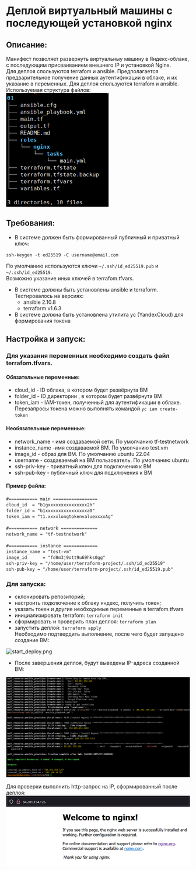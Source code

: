 # Деплой виртуальный машины с последующей установкой nginx

## Описание:
Манифест позволяет развернуть виртуальныу мвшину в Яндекс-облаке, с последующим присваиванием внешнего IP и установкой Nginx.  
Для деплоя спользуются terrafom и ansible. Предполагается предварительное получение данных аутентификации в облаке, и их указание в переменных.
Для деплоя спользуются terrafom и ansible.
Используемая структура файлов:
<img src="screenshots/files1.png" alt="files1.png" />

## Требования:

* В системе должен быть формированный публичный и приватный ключ:
```
ssh-keygen -t ed25519 -C username@email.com
```
По умолчанию используются ключи ```~/.ssh/id_ed25519.pub``` и ```~/.ssh/id_ed25519```.  
Возможно указание иных ключей в terrafom.tfvars.

* В системе должны быть установлены ansible и terraform. Тестировалось на версиях:
	+ ansible 2.10.8
	+ terraform v1.6.3
* В системе должна быть установлена утилита yc (YandexCloud) для формирования токена

## Настройка и запуск:

### Для указания переменных необходимо создать файл terrafom.tfvars.

#### Обязательные переменные:
* cloud_id - ID облака, в котором будет развёрнута ВМ
* folder_id - ID директории , в котором будет развёрнута ВМ
* token_iam - IAM-токен, полученный для аутентификации в облаке. Перезапросы токена можно выполнять командой ```yc iam create-token```

#### Необязательные переменные:
* network_name - имя создаваемой сети. По умолчанию tf-testnetwork
* instance_name -имя создаваемой ВМ. По умолчанию test.vm
* image_id - образ для ВМ. По умолчанию ubuntu 22.04
* username - создаваемый на ВМ пользователь. По умолчанию ubuntu
* ssh-priv-key - приватный ключ для подключения к ВМ
* ssh-pub-key - публичный ключ для подключения к ВМ

#### Пример файла:
```
#=========== main =================
cloud_id  = "b1gxxxxxxxxxxxxxxx2h"
folder_id = "b1xxxxxxxxxxxxxxxxa0"
token_iam = "t1.xxxxlongtokenvaluexxxxAg"

#=========== network ==============
network_name = "tf-testnetwork"

#=========== instance =============
instance_name = "test-vm"
image_id      = "fd8m3j9ott9u69hks0gg"
ssh-priv-key = "/home/user/terraform-project/.ssh/id_ed25519"
ssh-pub-key = "/home/user/terraform-project/.ssh/id_ed25519.pub"
```

### Для запуска:
* склонировать репозиторий;
* настроить подключение к облаку яндекс, получить токен;
* указать токен и другие необходимые переменные в terrafom.tfvars
* инициализировать terrafom: ```terraform init```
* сформировать и проверить план деплоя: ```terraform plan```
* запустить деплой: ```terraform apply```  
Необходимо подтвердить выполнение, после чего будет запущено создание ВМ:  
<img src="screensshots/start_deploy.png" alt="start_deploy.png" />  

* После завершения деплоя, будут выведены IP-адреса созданной ВМ:  
<img src="screenshots/deploy_result.png" alt="deploy_result.png" />  

Для проверки выполнить http-запрос на IP, сформированный после деплоя:
<img src="screenshots/http_check.png" alt="http_check.png" />  

